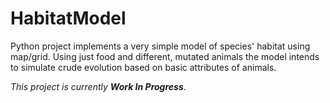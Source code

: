 # HabitatModel
Python project implements a very simple model of species' habitat using map/grid.
Using just food and different, mutated animals the model intends to simulate crude evolution based on basic attributes of animals.

*This project is currently **Work In Progress***.
